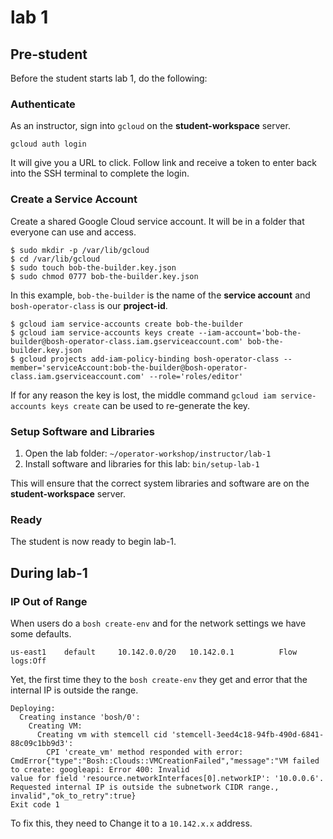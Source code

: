 # lab 1

## Pre-student

Before the student starts lab 1, do the following:

### Authenticate

As an instructor, sign into `gcloud` on the **student-workspace** server.

```
gcloud auth login
```

It will give you a URL to click.  Follow link and receive a token to enter back into the SSH terminal to complete the login.

### Create a Service Account

Create a shared Google Cloud service account.  It will be in a folder that everyone can use and access.

```
$ sudo mkdir -p /var/lib/gcloud
$ cd /var/lib/gcloud
$ sudo touch bob-the-builder.key.json
$ sudo chmod 0777 bob-the-builder.key.json
```

In this example, `bob-the-builder` is the name of the **service account** and `bosh-operator-class` is our **project-id**.

```
$ gcloud iam service-accounts create bob-the-builder
$ gcloud iam service-accounts keys create --iam-account='bob-the-builder@bosh-operator-class.iam.gserviceaccount.com' bob-the-builder.key.json
$ gcloud projects add-iam-policy-binding bosh-operator-class --member='serviceAccount:bob-the-builder@bosh-operator-class.iam.gserviceaccount.com' --role='roles/editor'
```

If for any reason the key is lost, the middle command `gcloud iam service-accounts keys create` can be used to re-generate the key.

### Setup Software and Libraries

1. Open the lab folder: `~/operator-workshop/instructor/lab-1`
2. Install software and libraries for this lab: `bin/setup-lab-1`

This will ensure that the correct system libraries and software are on the **student-workspace** server.

### Ready

The student is now ready to begin lab-1.

## During lab-1

### IP Out of Range

When users do a `bosh create-env` and for the network settings we have some defaults.

```
us-east1	default		10.142.0.0/20	10.142.0.1			Flow logs:Off
```

Yet, the first time they to the `bosh create-env` they get and error that the internal IP is outside the range.

```
Deploying:
  Creating instance 'bosh/0':
    Creating VM:
      Creating vm with stemcell cid 'stemcell-3eed4c18-94fb-490d-6841-88c09c1bb9d3':
        CPI 'create_vm' method responded with error: CmdError{"type":"Bosh::Clouds::VMCreationFailed","message":"VM failed to create: googleapi: Error 400: Invalid
value for field 'resource.networkInterfaces[0].networkIP': '10.0.0.6'. Requested internal IP is outside the subnetwork CIDR range., invalid","ok_to_retry":true}
Exit code 1
```

To fix this, they need to Change it to a `10.142.x.x` address.
